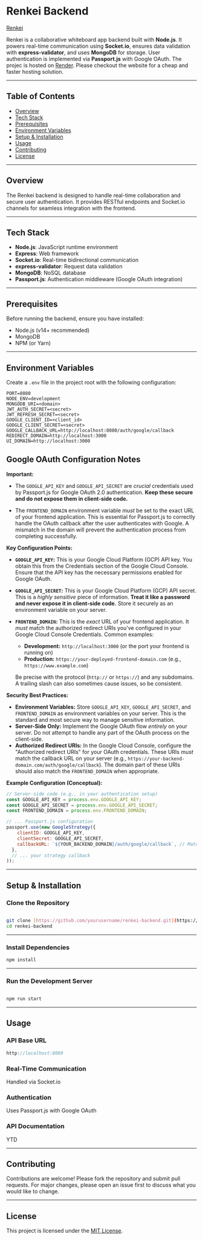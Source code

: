 # Renkei Backend

[Renkei](https://renkei-latest.onrender.com/)

Renkei is a collaborative whiteboard app backend built with **Node.js**. It powers real-time communication using **Socket.io**, ensures data validation with **express-validator**, and uses **MongoDB** for storage. User authentication is implemented via **Passport.js** with Google OAuth. 
The projec is hosted on [Render](https://render.com/). Please checkout the website for a cheap and faster hosting solution.

---

## Table of Contents

- [Overview](#overview)
- [Tech Stack](#tech-stack)
- [Prerequisites](#prerequisites)
- [Environment Variables](#environment-variables)
- [Setup & Installation](#setup--installation)
- [Usage](#usage)
- [Contributing](#contributing)
- [License](#license)

---

## Overview

The Renkei backend is designed to handle real-time collaboration and secure user authentication. It provides RESTful endpoints and Socket.io channels for seamless integration with the frontend.

---

## Tech Stack

- **Node.js**: JavaScript runtime environment
- **Express**: Web framework
- **Socket.io**: Real-time bidirectional communication
- **express-validator**: Request data validation
- **MongoDB**: NoSQL database
- **Passport.js**: Authentication middleware (Google OAuth integration)

---

## Prerequisites

Before running the backend, ensure you have installed:

- Node.js (v14+ recommended)
- MongoDB
- NPM (or Yarn)

---

## Environment Variables

Create a `.env` file in the project root with the following configuration:

```env
PORT=8080
NODE_ENV=development
MONGODB_URI=<domain>
JWT_AUTH_SECRET=<secret>
JWT_REFRESH_SECRET=<secret>
GOOGLE_CLIENT_ID=<client_id>
GOOGLE_CLIENT_SECRET=<secret>
GOOGLE_CALLBACK_URL=http://localhost:8080/auth/google/callback
REDIRECT_DOMAIN=http://localhost:3000
UI_DOMAIN=http://localhost:3000
```
## Google OAuth Configuration Notes

**Important:**

* The `GOOGLE_API_KEY` and `GOOGLE_API_SECRET` are *crucial* credentials used by Passport.js for Google OAuth 2.0 authentication. **Keep these secure and do not expose them in client-side code.**

* The `FRONTEND_DOMAIN` environment variable *must* be set to the exact URL of your frontend application. This is essential for Passport.js to correctly handle the OAuth callback after the user authenticates with Google. A mismatch in the domain will prevent the authentication process from completing successfully.

**Key Configuration Points:**

* **`GOOGLE_API_KEY`:** This is your Google Cloud Platform (GCP) API key. You obtain this from the Credentials section of the Google Cloud Console. Ensure that the API key has the necessary permissions enabled for Google OAuth.

* **`GOOGLE_API_SECRET`:** This is your Google Cloud Platform (GCP) API secret. This is a *highly sensitive* piece of information. **Treat it like a password and never expose it in client-side code.** Store it securely as an environment variable on your server.

* **`FRONTEND_DOMAIN`:** This is the *exact* URL of your frontend application. It *must* match the authorized redirect URIs you've configured in your Google Cloud Console Credentials. Common examples:

    * **Development:** `http://localhost:3000` (or the port your frontend is running on)
    * **Production:** `https://your-deployed-frontend-domain.com` (e.g., `https://www.example.com`)

    Be precise with the protocol (`http://` or `https://`) and any subdomains. A trailing slash can also sometimes cause issues, so be consistent.

**Security Best Practices:**

* **Environment Variables:** Store `GOOGLE_API_KEY`, `GOOGLE_API_SECRET`, and `FRONTEND_DOMAIN` as environment variables on your server. This is the standard and most secure way to manage sensitive information.
* **Server-Side Only:** Implement the Google OAuth flow *entirely* on your server. Do not attempt to handle any part of the OAuth process on the client-side.
* **Authorized Redirect URIs:** In the Google Cloud Console, configure the "Authorized redirect URIs" for your OAuth credentials. These URIs *must* match the callback URL on your server (e.g., `https://your-backend-domain.com/auth/google/callback`). The domain part of these URIs should also match the `FRONTEND_DOMAIN` when appropriate.

**Example Configuration (Conceptual):**

```javascript
// Server-side code (e.g., in your authentication setup)
const GOOGLE_API_KEY = process.env.GOOGLE_API_KEY;
const GOOGLE_API_SECRET = process.env.GOOGLE_API_SECRET;
const FRONTEND_DOMAIN = process.env.FRONTEND_DOMAIN;

// ... Passport.js configuration
passport.use(new GoogleStrategy({
    clientID: GOOGLE_API_KEY,
    clientSecret: GOOGLE_API_SECRET,
    callbackURL: `${YOUR_BACKEND_DOMAIN}/auth/google/callback`, // Matches authorized redirect URI
  },
  // ... your strategy callback
));
```
---
## Setup & Installation


### Clone the Repository

```bash

git clone [https://github.com/yourusername/renkei-backend.git](https://www.google.com/search?q=https://github.com/yourusername/renkei-backend.git)
cd renkei-backend
```
---
### Install Dependencies
```bash
npm install
```
---
### Run the Development Server
```bash

npm run start
```

---

## Usage

### API Base URL
```javascript
http://localhost:8080
```

### Real-Time Communication
Handled via Socket.io

### Authentication
Uses Passport.js with Google OAuth

### API Documentation
YTD

---
## Contributing

Contributions are welcome! Please fork the repository and submit pull requests. For major changes, please open an issue first to discuss what you would like to change.

---
## License

This project is licensed under the [MIT License](https://mit-license.org/).
